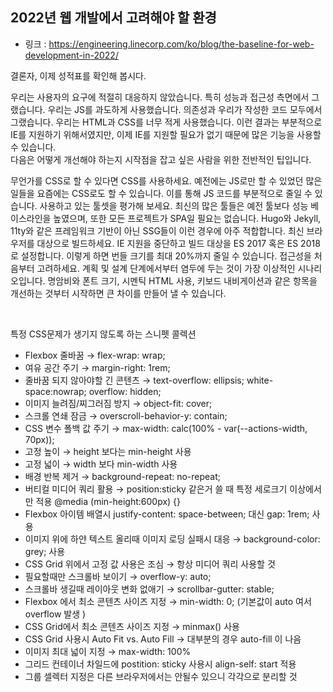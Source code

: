 ## 2022년 웹 개발에서 고려해야 할 환경

- 링크 : <https://engineering.linecorp.com/ko/blog/the-baseline-for-web-development-in-2022/>

결론자, 이제 성적표를 확인해 봅시다.

우리는 사용자의 요구에 적절히 대응하지 않았습니다. 특히 성능과 접근성 측면에서 그랬습니다. 우리는 JS를 과도하게 사용했습니다. 의존성과 우리가 작성한 코드 모두에서 그랬습니다. 우리는 HTML과 CSS를 너무 적게 사용했습니다. 이런 결과는 부분적으로 IE를 지원하기 위해서였지만, 이제 IE를 지원할 필요가 없기 때문에 많은 기능을 사용할 수 있습니다.  
다음은 어떻게 개선해야 하는지 시작점을 잡고 싶은 사람을 위한 전반적인 팁입니다.

무언가를 CSS로 할 수 있다면 CSS를 사용하세요. 예전에는 JS로만 할 수 있었던 많은 일들을 요즘에는 CSS로도 할 수 있습니다. 이를 통해 JS 코드를 부분적으로 줄일 수 있습니다. 사용하고 있는 툴셋을 평가해 보세요. 최신의 많은 툴들은 예전 툴보다 성능 베이스라인을 높였으며, 또한 모든 프로젝트가 SPA일 필요는 없습니다. Hugo와 Jekyll, 11ty와 같은 프레임워크 기반이 아닌 SSG들이 이런 경우에 아주 적합합니다. 최신 브라우저를 대상으로 빌드하세요. IE 지원을 중단하고 빌드 대상을 ES 2017 혹은 ES 2018로 설정합니다. 이렇게 하면 번들 크기를 최대 20%까지 줄일 수 있습니다. 접근성을 처음부터 고려하세요. 계획 및 설계 단계에서부터 염두에 두는 것이 가장 이상적인 시나리오입니다. 명암비와 폰트 크기, 시멘틱 HTML 사용, 키보드 내비게이션과 같은 항목을 개선하는 것부터 시작하면 큰 차이를 만들어 낼 수 있습니다.

<br/>

특정 CSS문제가 생기지 않도록 하는 스니펫 콜렉션

- Flexbox 줄바꿈 → flex-wrap: wrap;
- 여유 공간 주기 → margin-right: 1rem;
- 줄바꿈 되지 않아야할 긴 콘텐츠 → text-overflow: ellipsis; white-space:nowrap; overflow: hidden;
- 이미지 늘려짐/찌그러짐 방지 → object-fit: cover;
- 스크롤 연쇄 잠금 → overscroll-behavior-y: contain;
- CSS 변수 폴백 값 주기 → max-width: calc(100% - var(--actions-width, 70px));
- 고정 높이 → height 보다는 min-height 사용
- 고정 넓이 → width 보다 min-width 사용
- 배경 반복 제거 → background-repeat: no-repeat;
- 버티컬 미디어 쿼리 활용 → position:sticky 같은거 쓸 때 특정 세로크기 이상에서만 적용 @media (min-height:600px) {}
- Flexbox 아이템 배열시 justify-content: space-between; 대신 gap: 1rem; 사용
- 이미지 위에 하얀 텍스트 올리때 이미지 로딩 실패시 대응 → background-color: grey; 사용
- CSS Grid 위에서 고정 값 사용은 조심 → 항상 미디어 쿼리 사용할 것
- 필요할때만 스크롤바 보이기 → overflow-y: auto;
- 스크롤바 생길때 레이아웃 변화 없애기 → scrollbar-gutter: stable;
- Flexbox 에서 최소 콘텐츠 사이즈 지정 → min-width: 0; (기본값이 auto 여서 overflow 발생 )
- CSS Grid에서 최소 콘텐츠 사이즈 지정 → minmax() 사용
- CSS Grid 사용시 Auto Fit vs. Auto Fill → 대부분의 경우 auto-fill 이 나음
- 이미지 최대 넓이 지정 → max-width: 100%
- 그리드 컨테이너 차일드에 postition: sticky 사용시 align-self: start 적용
- 그룹 셀렉터 지정은 다른 브라우저에서는 안될수 있으니 각각으로 분리할 것

